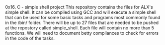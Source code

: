 0x16. C - simple shell project
This repository contains the files for ALX's simple shell. It can be compiled using GCC and will execute a simple shell that can be used for some basic tasks and programs most commonly found in the /bin/ folder.
There will be up to 27 files that are needed to be pushed at the repostory called simple_shell.
Each file will contain no more than 5 functions.
We will need to document betty compliances to check for errors in the code of the tasks.
